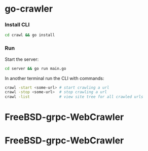 # go-crawler

### Install CLI

```bash
cd crawl && go install
```

### Run

Start the server:

```bash
cd server && go run main.go
```

In another terminal run the CLI with commands:

```bash
crawl -start <some-url> # start crawling a url
crawl -stop <some-url>  # stop crawling a url
crawl -list             # view site tree for all crawled urls
```
# FreeBSD-grpc-WebCrawler
# FreeBSD-grpc-WebCrawler
